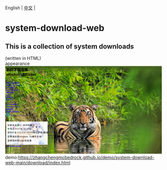 English | [中文](./README.md) |  
# system-download-web  
## This is a collection of system downloads
(written in HTML)  
appearance  
![](https://raw.githubusercontent.com/zhangchengmcbedrock/zhangchengmcbedrock/main/res%202023%207%2029/01.png) 
demo:https://zhangchengmcbedrock.github.io/demo/system-download-web-main/download/index.html
